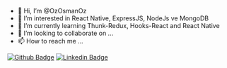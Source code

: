 - 👋 Hi, I’m @OzOsmanOz
- 👀 I’m interested in React Native, ExpressJS, NodeJs ve MongoDB
- 🌱 I’m currently learning Thunk-Redux, Hooks-React and React Native
- 💞️ I’m looking to collaborate on ...
- 📫 How to reach me ...


[![Github Badge](https://img.shields.io/badge/-Github-000?style=quare&labelColor=000&logo=Github&logoColor=white&link=link)]([link](https://github.com/OzOsmanOz)) 
[![Linkedin Badge](https://img.shields.io/badge/-Linkedin-C13584?style=flat-quare&labelColor=#0A66C2&logo=instagram&logoColor=white&link=link)](https://www.linkedin.com/in/ozosmanoz/) 


<!---
OzOsmanOz/OzOsmanOz is a ✨ special ✨ repository because its `README.md` (this file) appears on your GitHub profile.
You can click the Preview link to take a look at your changes.
--->
